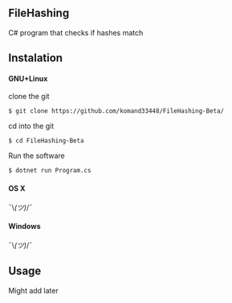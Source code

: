## FileHashing
C# program that checks if hashes match

## Instalation


#### GNU+Linux
clone the git
~~~
$ git clone https://github.com/komand33448/FileHashing-Beta/
~~~

cd into the git
~~~
$ cd FileHashing-Beta
~~~

Run the software
~~~
$ dotnet run Program.cs
~~~

#### OS X
¯\\_(ツ)_/¯

#### Windows
¯\\_(ツ)_/¯

## Usage
Might add later

